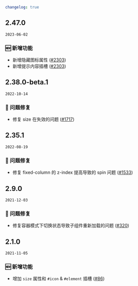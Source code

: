 ```yaml
changelog: true
```

## 2.47.0

`2023-06-02`

### 🆕 新增功能

- 新增隐藏图标属性 ([#2303](https://github.com/arco-design/arco-design-vue/pull/2303))
- 新增提示内容插槽 ([#2303](https://github.com/arco-design/arco-design-vue/pull/2303))


## 2.38.0-beta.1

`2022-10-14`

### 🐛 问题修复

- 修复 size 在失效的问题 ([#1717](https://github.com/arco-design/arco-design-vue/pull/1717))


## 2.35.1

`2022-08-19`

### 🐛 问题修复

- 修复 fixed-column 的 z-index 提高导致的 spin 问题 ([#1533](https://github.com/arco-design/arco-design-vue/pull/1533))


## 2.9.0

`2021-12-03`

### 🐛 问题修复

- 修复容器模式下切换状态导致子组件重新加载的问题 ([#320](https://github.com/arco-design/arco-design-vue/pull/320))


## 2.1.0

`2021-11-05`

### 🆕 新增功能

- 增加 `size` 属性和 `#icon` & `#element` 插槽 ([#86](https://github.com/arco-design/arco-design-vue/pull/86))

